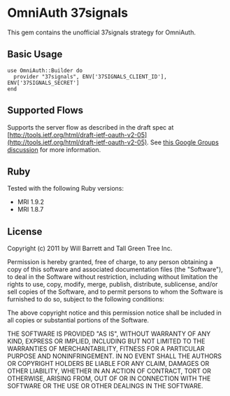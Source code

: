 # OmniAuth 37signals

This gem contains the unofficial 37signals strategy for OmniAuth.

## Basic Usage

    use OmniAuth::Builder do
      provider "37signals", ENV['37SIGNALS_CLIENT_ID'], ENV['37SIGNALS_SECRET']
    end

## Supported Flows

Supports the server flow as described in the draft spec at [http://tools.ietf.org/html/draft-ietf-oauth-v2-05](http://tools.ietf.org/html/draft-ietf-oauth-v2-05). See [this Google Groups discussion](http://groups.google.com/group/37signals-api/browse_thread/thread/86b0da52134c1b7e) for more information.

## Ruby

Tested with the following Ruby versions:

- MRI 1.9.2
- MRI 1.8.7

## License

Copyright (c) 2011 by Will Barrett and Tall Green Tree Inc.

Permission is hereby granted, free of charge, to any person obtaining a copy of this software and associated documentation files (the "Software"), to deal in the Software without restriction, including without limitation the rights to use, copy, modify, merge, publish, distribute, sublicense, and/or sell copies of the Software, and to permit persons to whom the Software is furnished to do so, subject to the following conditions:

The above copyright notice and this permission notice shall be included in all copies or substantial portions of the Software.

THE SOFTWARE IS PROVIDED "AS IS", WITHOUT WARRANTY OF ANY KIND, EXPRESS OR IMPLIED, INCLUDING BUT NOT LIMITED TO THE WARRANTIES OF MERCHANTABILITY, FITNESS FOR A PARTICULAR PURPOSE AND NONINFRINGEMENT. IN NO EVENT SHALL THE AUTHORS OR COPYRIGHT HOLDERS BE LIABLE FOR ANY CLAIM, DAMAGES OR OTHER LIABILITY, WHETHER IN AN ACTION OF CONTRACT, TORT OR OTHERWISE, ARISING FROM, OUT OF OR IN CONNECTION WITH THE SOFTWARE OR THE USE OR OTHER DEALINGS IN THE SOFTWARE.

